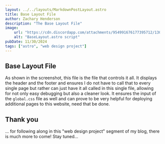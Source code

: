 ```yaml
---
layout: ../../layouts/MarkdownPostLayout.astro
title: Base Layout File
author: Zachary Henderson
description: "The Base Layout File"
image:
    url: "https://cdn.discordapp.com/attachments/954991676177395712/1308679741150072872/image.png?ex=673ed27c&is=673d80fc&hm=55ecd56ada5e5a6129fbe1449ae57c00047dbb79d341a1a76fd44370764d8645&"
    alt: "BaseLayout.astro script"
pubDate: 11/30/2024
tags: ["astro", "web design project"]
---
```


## Base Layout File 
As shown in the screenshot, this file is the file that controls it all. It displays the header and the footer and ensures I do not have to call that to every single page but rather can just have it all called in this single file, allowing for not only easy debugging but also a cleaner look. It ensures the input of the `global.css` file as well and can prove to be very helpful for deploying additional pages to this website, need that be done.

## Thank you
... for following along in this "web design project" segment of my blog, there is much more to come! Stay tuned...